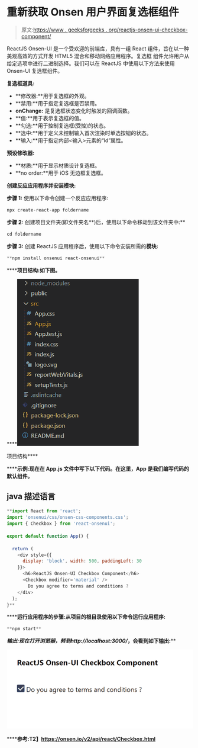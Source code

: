 # 重新获取 Onsen 用户界面复选框组件

> 原文:[https://www . geeksforgeeks . org/reactjs-onsen-ui-checkbox-component/](https://www.geeksforgeeks.org/reactjs-onsen-ui-checkbox-component/)

ReactJS Onsen-UI 是一个受欢迎的前端库，具有一组 React 组件，旨在以一种美观高效的方式开发 HTML5 混合和移动网络应用程序。复选框  组件允许用户从给定选项中进行二进制选择。我们可以在 ReactJS 中使用以下方法来使用 Onsen-UI 复选框组件。

**复选框道具:**

*   **修改器:**用于复选框的外观。
*   **禁用:**用于指定复选框是否禁用。
*   **onChange:** 是复选框状态变化时触发的回调函数。
*   **值:**用于表示复选框的值。
*   **勾选:**用于控制复选框(受控)的状态。
*   **选中:**用于定义未控制输入首次渲染时单选按钮的状态。
*   **输入:**用于指定内部<输入>元素的“Id”属性。

**预设修改器:**

*   **材质:**用于显示材质设计复选框。
*   **no order:**用于 iOS 无边框复选框。

**创建反应应用程序并安装模块:**

**步骤 1:** 使用以下命令创建一个反应应用程序:

```jsx
npx create-react-app foldername
```

**步骤 2:** 创建项目文件夹(即文件夹名**)后，使用以下命令移动到该文件夹中:**

```jsx
cd foldername
```

**步骤 3:** 创建 ReactJS 应用程序后，使用以下命令安装所需的****模块:****

```jsx
**npm install onsenui react-onsenui** 
```

******项目结构:**如下图。****

****![](img/f04ae0d8b722a9fff0bd9bd138b29c23.png)

项目结构**** 

******示例:**现在在 **App.js** 文件中写下以下代码。在这里，App 是我们编写代码的默认组件。****

## ****java 描述语言****

```jsx
**import React from 'react';
import 'onsenui/css/onsen-css-components.css';
import { Checkbox } from 'react-onsenui';

export default function App() {

  return (
    <div style={{
      display: 'block', width: 500, paddingLeft: 30
    }}>
      <h6>ReactJS Onsen-UI Checkbox Component</h6>
      <Checkbox modifier='material' /> 
        Do you agree to terms and conditions ?
    </div>
  );
}**
```

******运行应用程序的步骤:**从项目的根目录使用以下命令运行应用程序:****

```jsx
**npm start**
```

******输出:**现在打开浏览器，转到***http://localhost:3000/***，会看到如下输出:****

****![](img/6be7ddc2277376f90792088b9002ef2d.png)****

******参考:**T2】https://onsen.io/v2/api/react/Checkbox.html****